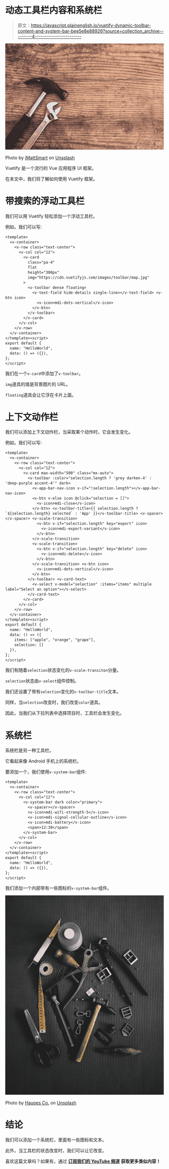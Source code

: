 # 动态工具栏内容和系统栏

> 原文：<https://javascript.plainenglish.io/vuetify-dynamic-toolbar-content-and-system-bar-bee5e8e88926?source=collection_archive---------4----------------------->

![](img/4956bfeb5f3c78721afd20ae2e6f9be4.png)

Photo by [iMattSmart](https://unsplash.com/@imattsmart?utm_source=medium&utm_medium=referral) on [Unsplash](https://unsplash.com?utm_source=medium&utm_medium=referral)

Vuetify 是一个流行的 Vue 应用程序 UI 框架。

在本文中，我们将了解如何使用 Vuetify 框架。

# 带搜索的浮动工具栏

我们可以用 Vuetify 轻松添加一个浮动工具栏。

例如，我们可以写:

```
<template>
  <v-container>
    <v-row class="text-center">
      <v-col col="12">
        <v-card
          class="pa-4"
          flat
          height="300px"
          img="https://cdn.vuetifyjs.com/images/toolbar/map.jpg"
        >
          <v-toolbar dense floating>
            <v-text-field hide-details single-line></v-text-field> <v-btn icon>
              <v-icon>mdi-dots-vertical</v-icon>
            </v-btn>
          </v-toolbar>
        </v-card>
      </v-col>
    </v-row>
  </v-container>
</template><script>
export default {
  name: "HelloWorld",
  data: () => ({}),
};
</script>
```

我们在一个`v-card`中添加了`v-toolbar`。

`img`道具的值是背景图片的 URL。

`floating`道具会让它浮在卡片上面。

# 上下文动作栏

我们可以添加上下文动作栏，当采取某个动作时，它会发生变化。

例如，我们可以写:

```
<template>
  <v-container>
    <v-row class="text-center">
      <v-col col="12">
        <v-card max-width="500" class="mx-auto">
          <v-toolbar :color="selection.length ? 'grey darken-4' : 'deep-purple accent-4'" dark>
            <v-app-bar-nav-icon v-if="!selection.length"></v-app-bar-nav-icon>
            <v-btn v-else icon @click="selection = []">
              <v-icon>mdi-close</v-icon>
            </v-btn> <v-toolbar-title>{{ selection.length ? `${selection.length} selected` : 'App' }}</v-toolbar-title> <v-spacer></v-spacer> <v-scale-transition>
              <v-btn v-if="selection.length" key="export" icon>
                <v-icon>mdi-export-variant</v-icon>
              </v-btn>
            </v-scale-transition>
            <v-scale-transition>
              <v-btn v-if="selection.length" key="delete" icon>
                <v-icon>mdi-delete</v-icon>
              </v-btn>
            </v-scale-transition> <v-btn icon>
              <v-icon>mdi-dots-vertical</v-icon>
            </v-btn>
          </v-toolbar> <v-card-text>
            <v-select v-model="selection" :items="items" multiple label="Select an option"></v-select>
          </v-card-text>
        </v-card>
      </v-col>
    </v-row>
  </v-container>
</template><script>
export default {
  name: "HelloWorld",
  data: () => ({
    items: ["apple", "orange", "grape"],
    selection: []
  }),
};
</script>
```

我们有随着`selection`状态变化的`v-scale-transiton`分量。

`selection`状态由`v-select`组件控制。

我们还设置了带有`selection`变化的`v-toolbar-title`文本。

同样，当`selection`改变时，我们改变`color`道具。

因此，当我们从下拉列表中选择项目时，工具栏会发生变化。

# 系统栏

系统栏是另一种工具栏。

它看起来像 Android 手机上的系统栏。

要添加一个，我们使用`v-system-bar`组件:

```
<template>
  <v-container>
    <v-row class="text-center">
      <v-col col="12">
        <v-system-bar dark color="primary">
          <v-spacer></v-spacer>
          <v-icon>mdi-wifi-strength-5</v-icon>
          <v-icon>mdi-signal-cellular-outline</v-icon>
          <v-icon>mdi-battery</v-icon>
          <span>12:30</span>
        </v-system-bar>
      </v-col>
    </v-row>
  </v-container>
</template><script>
export default {
  name: "HelloWorld",
  data: () => ({}),
};
</script>
```

我们添加一个内部带有一些图标的`v-system-bar`组件。

![](img/1d02f4b30d39d1a9b481c6a2c64b233e.png)

Photo by [Haupes Co.](https://unsplash.com/@haupes?utm_source=medium&utm_medium=referral) on [Unsplash](https://unsplash.com?utm_source=medium&utm_medium=referral)

# 结论

我们可以添加一个系统栏，里面有一些图标和文本。

此外，当工具栏的状态改变时，我们可以让它改变。

喜欢这篇文章吗？如果有，通过 [**订阅我们的 YouTube 频道**](https://www.youtube.com/channel/UCtipWUghju290NWcn8jhyAw?sub_confirmation=true) **获取更多类似内容！**